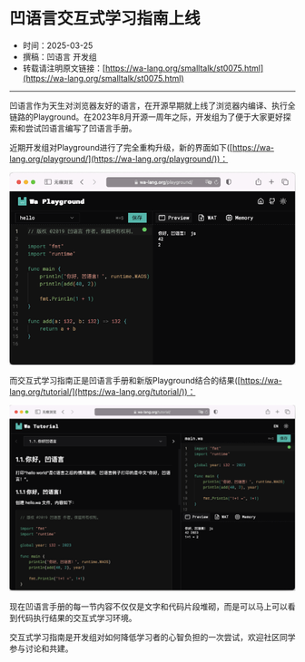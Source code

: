 # 凹语言交互式学习指南上线

- 时间：2025-03-25
- 撰稿：凹语言 开发组
- 转载请注明原文链接：[https://wa-lang.org/smalltalk/st0075.html](https://wa-lang.org/smalltalk/st0075.html)

---

凹语言作为天生对浏览器友好的语言，在开源早期就上线了浏览器内编译、执行全链路的Playground。在2023年8月开源一周年之际，开发组为了便于大家更好探索和尝试凹语言编写了凹语言手册。

近期开发组对Playground进行了完全重构升级，新的界面如下([https://wa-lang.org/playground/](https://wa-lang.org/playground/))：

![](/st0075-01.png)

而交互式学习指南正是凹语言手册和新版Playground结合的结果([https://wa-lang.org/tutorial/](https://wa-lang.org/tutorial/))：

![](/st0075-02.png)

现在凹语言手册的每一节内容不仅仅是文字和代码片段堆砌，而是可以马上可以看到代码执行结果的交互式学习环境。

交互式学习指南是开发组对如何降低学习者的心智负担的一次尝试，欢迎社区同学参与讨论和共建。

